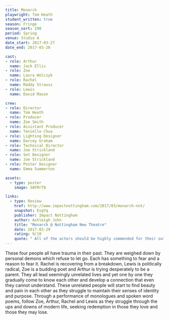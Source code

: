 ```yaml
---
title: Monarch 
playwright: Tom Heath
student_written: true
season: Fringe
season_sort: 290
period: Spring
venue: Studio A
date_start: 2017-03-27
date_end: 2017-03-28

cast:
- role: Arthur
  name: Jack Ellis
- role: Zoe
  name: Laura Wolczyk
- role: Rachel
  name: Maddy Strauss
- role: Lewis
  name: David Mason

crew:
- role: Director
  name: Tom Heath
- role: Producer
  name: Zoe Smith
- role: Assistant Producer
  name: Tenielle Chua
- role: Lighting Designer
  name: Darcey Graham
- role: Technical Director
  name: Joe Strickland
- role: Set Designer
  name: Joe Strickland
- role: Poster Designer
  name: Emma Summerton

assets:
  - type: poster
    image: 58FMrT8

links:
  - type: Review
    href: http://www.impactnottingham.com/2017/03/monarch-nnt/
    snapshot: EvgYq
    publisher: Impact Nottingham
    author: Ashleigh John
    title: "Monarch @ Nottingham New Theatre"
    date: 2017-03-29
    rating: 9/10
    quote: " All of the actors should be highly commended for their outstanding acting; each contributing to making this play, which deals with heavy themes such as political radicalism, rape and disconnection, heart-wrenching yet relatable for the audience. "
---
```


These four people all have trauma in their past. They are weighed down by personal demons which refuse to let go. Each has something to fear and a reason to fear it. Rachel is recovering from a breakdown, Lewis is politically radical, Zoe is a budding poet and Arthur is trying desperately to be a parent. They all lead seemingly unrelated lives and yet one by one they gradually come to know each other and develop a connection that even they cannot understand. These unrelated people will start to find beauty and pain in each other as they struggle to maintain their senses of identity and purpose. Through a performance of monologues and spoken word poems, follow Zoe, Arthur, Rachel and Lewis as they struggle through the ups and downs of modern life, seeking redemption in those they love and those they may lose.
